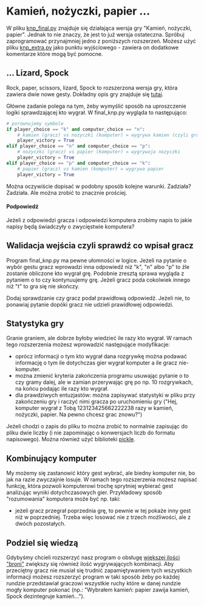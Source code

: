 Kamień, nożyczki, papier ...
============================

W pliku [knp_final.py](./knp_final.py) znajduje się działająca wersja
gry "Kamień, nożyczki, papier". Jednak to nie znaczy, że jest to już
wersja ostateczna. Spróbuj zaprogramować przynajmniej jedno z
poniższych rozszerzeń. Możesz użyć pliku
[knp_extra.py](./knp_extra.py) jako punktu wyjściowego - zawiera on
dodatkowe komentarze które mogą być pomocne.


... Lizard, Spock
-----------------

Rock, paper, scissors, lizard, Spock to rozszerzona wersja gry, która
zawiera dwie nowe gesty. Dokładny opis gry znajduje się
[tutaj](http://pl.wikipedia.org/wiki/Papier,_kamie%C5%84,_no%C5%BCyce,_jaszczurka,_Spock).

Główne zadanie polega na tym, żeby wymyślić sposób na uproszczenie
logiki sprawdzającej kto wygrał. W final_knp.py wygląda to
następująco:

```python
# porownujemy symbole
if player_choice == "k" and computer_choice == "n":
    # kamien (gracz) vs nozyczki (komputer) = wygrywa kamien (czyli gracz)
    player_victory = True
elif player_choice == "n" and computer_choice == "p":
    # nozyczki (gracz) vs papier (komputer) = wygrywaja nozyczki
    player_victory = True
elif player_choice == "p" and computer_choice == "k":
    # papier (gracz) vs kamien (komputer) = wygrywa papier
    player_victory = True
```

Można oczywiście dopisać w podobny sposób kolejne warunki. Zadziała?
Zadziała.  Ale można zrobić to znacznie prościej.

#### Podpowiedź

Jeżeli z odpowiedzi gracza i odpowiedzi komputera zrobimy napis to
jakie napisy będą świadczyły o zwycięstwie komputera?


Walidacja wejścia czyli sprawdź co wpisał gracz
-----------------------------------------------

Program final_knp.py ma pewne ułomności w logice.  Jeżeli na pytanie o
wybór gestu gracz wprowadzi inna odpowiedź niż "k", "n" albo "p" to
źle zostanie obliczone kto wygrał grę. Podobnie zresztą sprawa wygląda
z pytaniem o to czy kontynuujemy grę. Jeżeli gracz poda cokolwiek
innego niż "t" to gra się nie skończy.

Dodaj sprawdzanie czy gracz podał prawidłową odpowiedź. Jeżeli nie, to
ponawiaj pytanie dopóki gracz nie udzieli prawidłowej odpowiedzi.


Statystyka gry
--------------

Granie graniem, ale dobrze byłoby wiedzieć ile razy kto wygrał. W
ramach tego rozszerzenia możesz wprowadzić następujące modyfikacje:
* oprócz informacji o tym kto wygrał dana rozgrywkę można podawać
  informację o tym ile dotychczas gier wygrał komputer a ile gracz
  nie-komputer.
* można zmienić kryteria zakończenia programu usuwając pytanie o to
  czy gramy dalej, ale w zamian przerywając grę po np. 10 rozgrywkach,
  na końcu podając ile razy kto wygrał.
* dla prawdziwych entuzjastów: można zapisywać statystyki w pliku przy
  zakończeniu gry i raczyć nimi gracza po uruchomieniu gry ("Hej,
  komputer wygrał z Tobą 123123425662222238 razy w kamień, nożyczki,
  papier. Na pewno chcesz grac znowu?")

Jeżeli chodzi o zapis do pliku to można zrobić to normalnie zapisując
do pliku dwie liczby (i nie zapominając o konwersjach liczb do formatu
napisowego). Można również użyć biblioteki
[pickle](https://docs.python.org/3.4/library/pickle.html).


Kombinujący komputer
--------------------

My możemy się zastanowić który gest wybrać, ale biedny komputer nie,
bo jak na razie zwyczajnie losuje. W ramach tego rozszerzenia możesz
napisać funkcję, która pozwoli komputerowi trochę sprytniej wybierać
gest analizując wyniki dotychczasowych gier.  Przykładowy sposób
"rozumowania" komputera może być np. taki:
* jeżeli gracz przegrał poprzednia grę, to pewnie w tej pokaże inny
  gest niż w poprzedniej. Trzeba więc losować nie z trzech możliwości,
  ale z dwóch pozostałych.


Podziel się wiedzą
------------------

Gdybyśmy chcieli rozszerzyć nasz program o obsługę
[większej ilości "broni"](http://en.wikipedia.org/wiki/Rock-paper-scissors#Additional_weapons)
zwiększy się również ilość wygrywających kombinacji. Aby przeciętny
gracz nie musiał się trudnić zapamiętywaniem tych wszystkich
informacji możesz rozszerzyć program w taki sposób żeby po każdej
rundzie przedstawiał graczowi wszystkie ruchy które w danej rundzie
mogły komputer pokonać (np.: "Wybrałem kamień: papier zawija kamień,
Spock dezintegruje kamień...").
